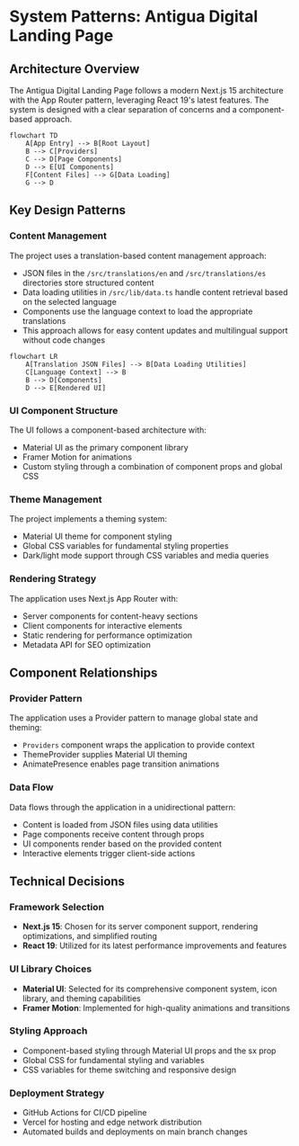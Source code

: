 # System Patterns: Antigua Digital Landing Page

## Architecture Overview

The Antigua Digital Landing Page follows a modern Next.js 15 architecture with the App Router pattern, leveraging React 19's latest features. The system is designed with a clear separation of concerns and a component-based approach.

```mermaid
flowchart TD
    A[App Entry] --> B[Root Layout]
    B --> C[Providers]
    C --> D[Page Components]
    D --> E[UI Components]
    F[Content Files] --> G[Data Loading]
    G --> D
```

## Key Design Patterns

### Content Management

The project uses a translation-based content management approach:

- JSON files in the `/src/translations/en` and `/src/translations/es` directories store structured content
- Data loading utilities in `/src/lib/data.ts` handle content retrieval based on the selected language
- Components use the language context to load the appropriate translations
- This approach allows for easy content updates and multilingual support without code changes

```mermaid
flowchart LR
    A[Translation JSON Files] --> B[Data Loading Utilities]
    C[Language Context] --> B
    B --> D[Components]
    D --> E[Rendered UI]
```

### UI Component Structure

The UI follows a component-based architecture with:

- Material UI as the primary component library
- Framer Motion for animations
- Custom styling through a combination of component props and global CSS

### Theme Management

The project implements a theming system:

- Material UI theme for component styling
- Global CSS variables for fundamental styling properties
- Dark/light mode support through CSS variables and media queries

### Rendering Strategy

The application uses Next.js App Router with:

- Server components for content-heavy sections
- Client components for interactive elements
- Static rendering for performance optimization
- Metadata API for SEO optimization

## Component Relationships

### Provider Pattern

The application uses a Provider pattern to manage global state and theming:

- `Providers` component wraps the application to provide context
- ThemeProvider supplies Material UI theming
- AnimatePresence enables page transition animations

### Data Flow

Data flows through the application in a unidirectional pattern:

- Content is loaded from JSON files using data utilities
- Page components receive content through props
- UI components render based on the provided content
- Interactive elements trigger client-side actions

## Technical Decisions

### Framework Selection

- **Next.js 15**: Chosen for its server component support, rendering optimizations, and simplified routing
- **React 19**: Utilized for its latest performance improvements and features

### UI Library Choices

- **Material UI**: Selected for its comprehensive component system, icon library, and theming capabilities
- **Framer Motion**: Implemented for high-quality animations and transitions

### Styling Approach

- Component-based styling through Material UI props and the sx prop
- Global CSS for fundamental styling and variables
- CSS variables for theme switching and responsive design

### Deployment Strategy

- GitHub Actions for CI/CD pipeline
- Vercel for hosting and edge network distribution
- Automated builds and deployments on main branch changes
